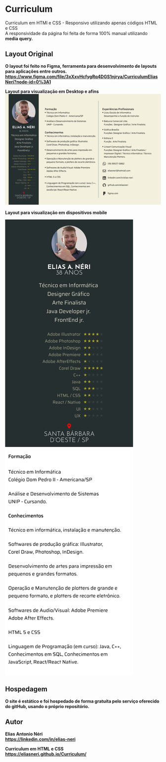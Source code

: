 # Curriculum
Curriculum em HTMl e CSS - Responsivo
utilizando apenas códigos HTML e CSS <br>
A responsividade da página foi feita de forma 100% manual utilizando <strong>media query</stong>.

## Layout Original
O layout foi feito no Figma, ferramenta para desenvolvimento de layouts para aplicações entre outros.
https://www.figma.com/file/3xXxvHcfygRq4DGS1njrya/CurriculumEliasNeri?node-id=0%3A1

Layout para visualização em Desktop e afins
![Desktop](https://github.com/eliasneri/Curriculum/blob/main/assets/imgReadme/Desktop.png)

Layout para visualização em dispositivos mobile

![Mobile1](https://github.com/eliasneri/Curriculum/blob/main/assets/imgReadme/mobile1.png)
![Mobile2](https://github.com/eliasneri/Curriculum/blob/main/assets/imgReadme/mobile2.png)

## Hospedagem
O site é estático e foi hospedado de forma gratuíta pelo serviço oferecido do gitHub, usando o próprio repositório.

## Autor

Elias Antonio Néri<br>
https://linkedin.com/in/elias-neri

Curriculum em HTML e CSS<br>
https://eliasneri.github.io/Curriculum/


